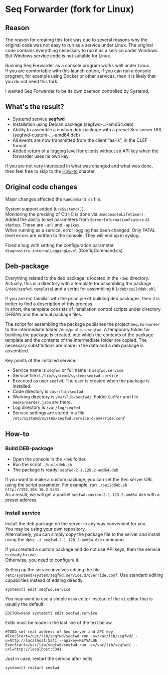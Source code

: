 # Seq Forwarder (fork for Linux)
## Reason
The reason for creating this fork was due to several reasons why the original code was not easy to run as a service under Linux.
The original code contains everything necessary to run it as a service under Windows. 
But Windows service code is not suitable for Linux. 

Running Seq Forwarder as a console program works well under Linux.  
If you are comfortable with this launch option, if you can run a console program, 
for example using Docker or other services, then it is likely that you do not need this fork.

I wanted Seq Forwarder to be its own daemon controlled by Systemd.

## What's the result?

* Systemd service **seqfwd**
* Installation using Debian package (segfwd-...-amd64.deb)
* Ability to assemble a custom deb-package with a preset Sec server URL (segfwd-custom-...-amd64.deb)
* All events are now transmitted from the client “as-is”, in the CLEF format.
* Added return of a logging level for clients without an API key when the forwarder uses its own key.

If you are not very interested in what was changed and what was done, then feel free to skip to the [How-to](#How-to) chapter.

## Original code changes

Major changes affected the `RunCommand.cs` file.

System support added (`UseSystemd()`).  
Monitoring the pressing of Ctrl-C is done via `UseConsoleLifetime()`.  
Added the ability to set parameters from `ServerInformationFeature` at startup. These are `-url` and `-apikey`.  
When running as a service, error logging has been changed. Only FATAL level errors are written to the console. They will end up in syslog.

Fixed a bug with setting the configuration parameter `diagnostics.internalLoggingLevel` (ConfigCommand.cs)

## Deb-package

Everything related to the deb package is located in the `/deb` directory.  
Actually, this is a directory with a template for assembling the package (`/deb/seqfwd.template`) and a script for assembling it (`/deb/builddeb.sh`).

If you are not familiar with the principle of building deb packages,
then it is better to find a description of this process.  
In short, the template consists of installation control scripts under directory DEBIAN
and the actual package files.

The script for assembling the package publishes the project `Seq.Forwarder` to the intermediate folder `/deb/publish.seqfwd`.
A temporary folder for building the package is created, into which the contents of the package template and the contents of the intermediate folder are copied.
The necessary substitutions are made in the data and a deb package is assembled.


Key points of the installed service:
* Service name is `seqfwd` or full name is `seqfwd.service`
* Service file is `/lib/systemd/system/seqfwd.service`
* Executed as user `seqfvd`. The user is created when the package is installed.
* Code directory is `/usr/lib/seqfwd`
* Working directory is `/var/lib/seqfwd/`. Folder `Buffer` and file `SeqForwarder.json` are there.
* Log directory is `/var/log/seqfwd`
* Service settings are stored in a file `/etc/systemd/system/seqfwd.service.d/override.conf`

## How-to
### Build DEB-package

* Open the console in the `/deb` folder.
* Run the script `./builddeb.sh`
* The package is ready: `seqfwd-2.1.128.2-amd64.deb`

If you want to make a custom package, you can set the Sec server URL using the script parameter.
For example, run `./builddeb.sh http://192.168.10.3:5341`  
As a result, we will get a packet `seqfwd-custom-2.1.128.2-amd64.deb` with a preset address.

### Install service

Install the deb package on the server in any way convenient for you.  
You may be using your own repository.  
Alternatively, you can simply copy the package file to the server and 
install using the `dpkg -i seqfwd-2.1.128.2-amd64.deb` command.

If you created a custom package and do not use API keys, then the service is ready to use.  
Otherwise, you need to configure it.

Setting up the service involves editing the file `/etc/systemd/system/seqfwd.service.d/override.conf`.
Use standard editing capabilities instead of editing directly.

`systemctl edit seqfwd.service`

You may want to use a simple `nano` editor instead of the `vi` editor that is usually the default.

`EDITOR=nano systemctl edit seqfwd.service`

Edits must be made in the last line of the text below.
```
#TODO set real address of Seq server and API key
#ExecStart=/usr/lib/seqfwd/seqfwd run -s=/var/lib/seqfwd/ -u=http://localhost:5341 --apikey=KEYVALUE
ExecStart=/usr/lib/seqfwd/seqfwd run -s=/var/lib/seqfwd/ --url=http://localhost:5341
```

Just in case, restart the service after edits.

`systemctl restart seqfwd`
